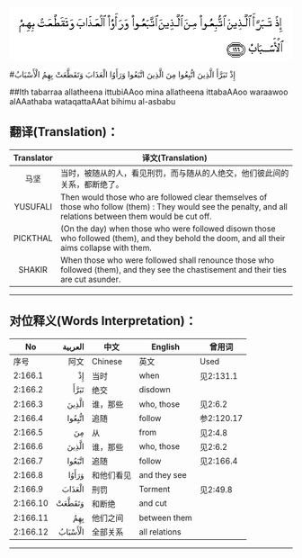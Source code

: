 ![002:166](images/002_166.gif)

#إِذْ تَبَرَّأَ الَّذِينَ اتُّبِعُوا مِنَ الَّذِينَ اتَّبَعُوا وَرَأَوُا الْعَذَابَ وَتَقَطَّعَتْ بِهِمُ الْأَسْبَابُ 

##Ith tabarraa allatheena ittubiAAoo mina allatheena ittabaAAoo waraawoo alAAathaba wataqattaAAat bihimu al-asbabu 

## 翻译(Translation)：

| Translator | 译文(Translation)                                            |
| :--------: | ------------------------------------------------------------ |
|    马坚    | 当时，被随从的人，看见刑罚，而与随从的人绝交，他们彼此间的关系，都断绝了。 |
|  YUSUFALI  | Then would those who are followed clear themselves of those who follow (them) : They would see the penalty, and all relations between them would be cut off. |
|  PICKTHAL  | (On the day) when those who were followed disown those who followed (them), and they behold the doom, and all their aims collapse with them. |
|   SHAKIR   | When those who were followed shall renounce those who followed (them), and they see the chastisement and their ties are cut asunder. |

---

## 对位释义(Words Interpretation)：

| No       | العربية | 中文       | English       | 曾用词     |
| -------- | ------: | ---------- | ------------- | ---------- |
| 序号     |    阿文 | Chinese    | 英文          | Used       |
| 2:166.1  |      إِذْ | 当时       | when          | 见2:131.1  |
| 2:166.2  |    تَبَرَّأَ | 绝交       | disdown       |            |
| 2:166.3  |   الَّذِينَ | 谁，那些   | who, those    | 见2:6.2    |
| 2:166.4  |  اتُّبِعُوا | 追随       | follow        | 参2:120.17 |
| 2:166.5  |      مِنَ | 从         | from          | 见2:4.8    |
| 2:166.6  |   الَّذِينَ | 谁，那些   | who, those    | 见2:6.2    |
| 2:166.7  |  اتَّبَعُوا | 追随       | follow        | 见2:166.4  |
| 2:166.8  |   وَرَأَوُا | 和他们看见 | and they see  |            |
| 2:166.9  |  الْعَذَابَ | 刑罚       | Torment       | 见2:49.8   |
| 2:166.10 |  وَتَقَطَّعَتْ | 和断绝     | and cut       |            |
| 2:166.11 |     بِهِمُ | 他们之间   | between them  |            |
| 2:166.12 | الْأَسْبَابُ | 全部关系   | all relations |            |

---
